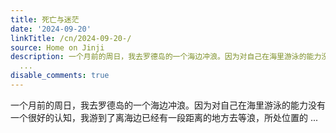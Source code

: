 ```yaml
---
title: 死亡与迷茫
date: '2024-09-20'
linkTitle: /cn/2024-09-20-/
source: Home on Jinji
description: 一个月前的周日，我去罗德岛的一个海边冲浪。因为对自己在海里游泳的能力没有一个很好的认知，我游到了离海边已经有一段距离的地方去等浪，所处位置的
  ...
disable_comments: true
---
```

一个月前的周日，我去罗德岛的一个海边冲浪。因为对自己在海里游泳的能力没有一个很好的认知，我游到了离海边已经有一段距离的地方去等浪，所处位置的 ...